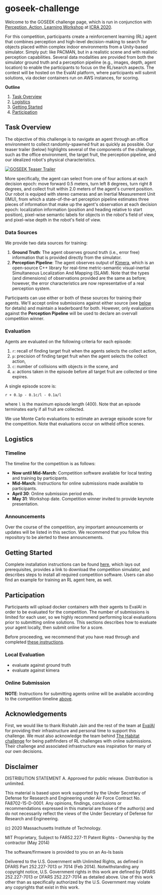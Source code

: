 # goseek-challenge

Welcome to the GOSEEK challenge page, which is run in conjunction with [Perception, Action, Learning Workshop](https://mit-spark.github.io/PAL-ICRA2020/) at [ICRA 2020](www.icra2020.org).

For this competition, participants create a reinforcement learning (RL) agent that combines perception and high-level decision-making to search for objects placed within complex indoor environments from a Unity-based simulator. 
Simply put: like PACMAN, but in a realistic scene and with realistic perception capabilities. 
Several data modalities are provided from both the simulator ground truth and a perception pipeline (e.g., images, depth, agent location) to enable the participants to focus on the RL/search aspects. 
The contest will be hosted on the EvalAI platform, where participants will submit solutions, via docker containers run on AWS instances, for scoring.

__Outline__
1. [Task Overview](#task-overview)
2. [Logistics](#logistics)
3. [Getting Started](#getting-started)
4. [Participation](#participation)

## Task Overview

The objective of this challenge is to navigate an agent through an office environment to collect randomly-spawned fruit as quickly as possible. 
Our teaser trailer (below) highlights several of the components of the challenge, such as the office environment, the target fruit, the perception pipeline, and our idealized robot's physical characteristics.

[![GOSEEK Teaser Trailer](https://img.youtube.com/vi/KXTag0xsg28/0.jpg)](https://www.youtube.com/watch?v=KXTag0xsg28)

More specifically, the agent can select from one of four actions at each decision epoch: move forward 0.5 meters, turn left 8 degrees, turn right 8 degrees, and collect fruit within 2.0 meters of the agent's current position. 
Our robot is equiped with stereo cameras and an Inertial Measurement Unit (IMU), from which a state-of-the-art perception pipeline estimates three pieces of information that make up the agent's observation at each decision epoch: localization information (position and heading relative to start position), pixel-wise semantic labels for objects in the robot's field of view, and pixel-wise depth in the robot's field of view. 

### Data Sources

We provide two data sources for training:

1. __Ground Truth__: The agent observes ground truth (i.e., error free) information that is provided directly from the simulator.
2. __Perception Pipeline__: The agent observes output of [Kimera](http://web.mit.edu/sparklab/2019/10/13/Kimera__an_Open-Source_Library_for_Real-Time_Metric-Semantic_Localization_and_Mapping.html), which is an open-source C++ library for real-time metric-semantic visual-inertial Simultaneous Localization And Mapping (SLAM). 
Note that the types (and dimensions) of observations provided are the same as before; however, the error characteristics are now representative of a real perception system.

Participants can use either or both of these sources for training their agents. 
We'll accept online submissions against either source (see [below](#online-submission) for details) and maintain a leaderboard for both. 
However, only evaluations against the __Perception Pipeline__ will be used to declare an overvall competition winner. 

### Evaluation

Agents are evaluated on the following criteria for each episode:

1. `r`: recall of finding target fruit when the agents selects the collect action,
1. `p`: precision of finding target fruit when the agent selects the collect action,
1. `c`: number of collisions with objects in the scene, and
1. `a`: actions taken in the episode before all target fruit are collected or time expires.

A single episode score is:
```
r + 0.1p - 0.1c/l - 0.1a/l
```
where `l` is the maximum episode length (400). Note that an episode terminates early if all fruit are collected.

We use Monte Carlo evaluations to estimate an average episode score for the competition. 
Note that evaluations occur on witheld office scenes.

## Logistics

### Timeline

The timeline for the competition is as follows:

- __Now until Mid-March__: Competition software available for local testing and training by participants.
- __Mid-March__: Instructions for online submissions made available to participants.
- __April 30__: Online submission period ends.
- __May 31__: Workshop date. Competition winner invited to provide keynote presentation.

### Announcements

Over the course of the competition, any important announcements or updates will be listed in this section. 
We recommend that you follow this repository to be alerted to these announcements.

## Getting Started

Complete installation instructions can be found [here](Instructions.md), which lays out prerequisites, provides a link to download the competition simulator, and describes steps to install all required competition software. 
Users can also find an example for training an RL agent here, as well.

## Participation

Participants will upload docker containers with their agents to EvalAI in order to be evaluated for the competition. 
The number of submissions is limited for each user, so we highly recommend performing local evaluations prior to submitting online solutions. 
This sections describes how to evaluate your agent locally, then submit online for a score.

Before proceeding, we recommend that you have read through and completed [these instructions](Instructions.md).

### Local Evaluation

- evaluate against ground truth
- evaluate against kimera

### Online Submission

__NOTE__: Instructions for submitting agents online will be available according to the competition timeline [above](#timeline).

## Acknowledgements

First, we would like to thank Rishabh Jain and the rest of the team at [EvalAI](https://evalai.cloudcv.org/) for providing their infrastructure and personal time to support this challenge. We must also acknowledge the team behind [The Habitat challenge](https://github.com/facebookresearch/habitat-challenge) for being pathfinders of RL challenges with online submissions. Their challenge and associated infrastructure was inspiration for many of our own decisions.

## Disclaimer

DISTRIBUTION STATEMENT A. Approved for public release. Distribution is unlimited.

This material is based upon work supported by the Under Secretary of Defense for Research and Engineering under Air Force Contract No. FA8702-15-D-0001. Any opinions, findings, conclusions or recommendations expressed in this material are those of the author(s) and do not necessarily reflect the views of the Under Secretary of Defense for Research and Engineering.

(c) 2020 Massachusetts Institute of Technology.

MIT Proprietary, Subject to FAR52.227-11 Patent Rights - Ownership by the contractor (May 2014)

The software/firmware is provided to you on an As-Is basis

Delivered to the U.S. Government with Unlimited Rights, as defined in DFARS Part 252.227-7013 or 7014 (Feb 2014). Notwithstanding any copyright notice, U.S. Government rights in this work are defined by DFARS 252.227-7013 or DFARS 252.227-7014 as detailed above. Use of this work other than as specifically authorized by the U.S. Government may violate any copyrights that exist in this work.
